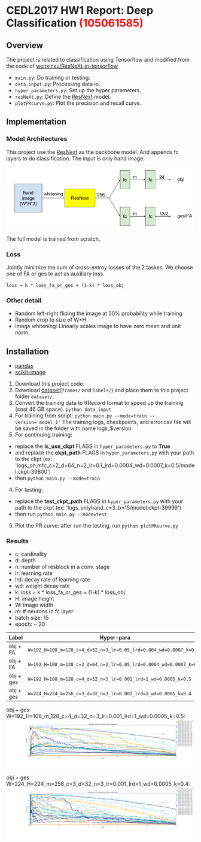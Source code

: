 # CEDL2017 HW1 Report: Deep Classification <span style="color:red">(105061585)</span>

## Overview
The project is related to classification using Tensorflow and modified from the code of [wenxinxu/ResNeXt-in-tensorflow](https://github.com/wenxinxu/ResNeXt-in-tensorflow)
- `main.py`: Do training or testing.
- `data_input.py`: Processing data io.
- `hyper_parameters.py`: Set up the hyper parameters.
- `resNeXt.py`: Define the [ResNext](https://arxiv.org/pdf/1611.05431.pdf) model.
- `plotPRcurve.py`: Plot the precision and recall curve.

## Implementation
### Model Architectures
This project use the [ResNext](https://arxiv.org/pdf/1611.05431.pdf) as the backbone model.
And appends fc layers to do classification. The input is only hand image.

![](./arch.png)

The full model is trained from scratch.
### Loss
Jointly minimize the sum of cross-entroy losses of the 2 taskes.
We choose one of FA or ges to act as auxiliary loss.
```
loss = k * loss_fa_or_ges + (1-k) * loss_obj
```
### Other detail
* Random left-right fliping the image at 50% probability while training 
* Random crop to size of W*H
* Image whitening: Linearly scales image to have zero mean and unit norm.


## Installation
* [pandas](http://pandas.pydata.org/)
* [scikit-image](http://scikit-image.org/docs/dev/install.html)

1. Download this project code.
2. Download [dataset](https://drive.google.com/drive/folders/0BwCy2boZhfdBdXdFWnEtNWJYRzQ)(`frames/` and `labels/`) and place them to this project folder `dataset/`.
3. Convert the training data to tfRecord format to speed up the training (cost 46 GB space). `python data_input`
4. For training from script: `python main.py --mode=train --version='model_1'` The training logs, checkpoints, and error.csv file will be saved in the folder with name logs_$version
4. For continuing training: 
* replace the **is_use_ckpt** FLAGS in `hyper_parameters.py` to **True**
* and replace the **ckpt_path** FLAGS in `hyper_parameters.py` with your path to the ckpt (ex: 'logs_oh,mfc_c=2_d=64_n=2_lr=0.1_lrd=0.0004_wd=0.0007_k=0.5/model.ckpt-39800')
* then `python main.py --mode=train` 
4. For testing: 
* replace the **test_ckpt_path** FLAGS in `hyper_parameters.py` with your path to the ckpt (ex: 'logs_onlyhand_c=3_b=15/model.ckpt-39999')
* then run `python main.py --mode=test`
5. Plot the PR curve: after run the testing, run `python plotPRcurve.py`


### Results
- c: cardinality
- d: depth
- n: number of resblock in a conv. stage
- lr: learning rate
- lrd: decay rate of learning rate
- wd: weight decay rate
- k: loss = k * loss_fa_or_ges + (1-k) * loss_obj
- H: image height
- W: image width
- m: # neurons in fc layer
- batch size: 15
- epoch: ~ 20

| Label | Hyper-para | Accuracy |
|-------|----------|----------|
|obj + FA| `W=192_H=108_m=128_c=4_d=32_n=3_lr=0.05_lrd=0.004_wd=0.0007_k=0.5`| 0.512 |
|obj + FA| `W=192_H=108_m=128_c=2_d=64_n=2_lr=0.05_lrd=0.0004_wd=0.0007_k=0.5`| 0.529 |
|obj + ges| `W=192_H=108_m=128_c=4_d=32_n=3_lr=0.001_lrd=1_wd=0.0005_k=0.5`| 0.548 |
|obj + ges| `W=224_H=224_m=256_c=3_d=32_n=3_lr=0.001_lrd=1_wd=0.0005_k=0.4`| 0.562 |

obj + ges	W=192_H=108_m_128_c=4_d=32_n=3_lr=0.001_lrd=1_wd=0.0005_k=0.5:
![](./figure_1-1.png)

obj + ges	W=224_H=224_m=256_c=3_d=32_n=3_lr=0.001_lrd=1_wd=0.0005_k=0.4:
![](./figure_1-.png)
